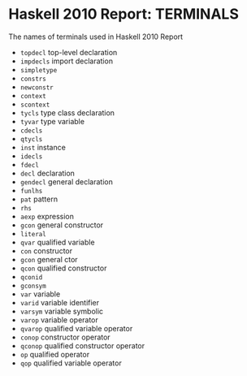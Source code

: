 # Haskell 2010 Report: TERMINALS

The names of terminals used in Haskell 2010 Report
- `topdecl`     top-level declaration
- `impdecls`    import declaration
- `simpletype`
- `constrs`
- `newconstr`
- `context`
- `scontext`
- `tycls`       type class declaration
- `tyvar`       type variable
- `cdecls`
- `qtycls`
- `inst`        instance
- `idecls`
- `fdecl` 
- `decl`        declaration
- `gendecl`     general declaration
- `funlhs`
- `pat`         pattern
- `rhs` 
- `aexp`        expression
- `gcon`        general constructor
- `literal`
- `qvar`        qualified variable
- `con`         constructor
- `gcon`        general ctor
- `qcon`        qualified constructor
- `qconid`
- `gconsym`
- `var`         variable
- `varid`       variable identifier
- `varsym`      variable symbolic
- `varop`       variable operator
- `qvarop`      qualified variable operator
- `conop`       constructor operator
- `qconop`      qualified constructor operator
- `op`          qualified operator
- `qop`         qualified variable operator
